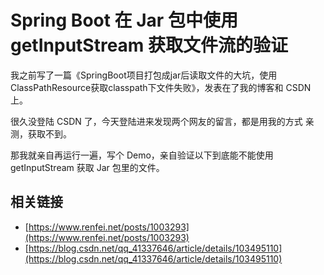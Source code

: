 # Spring Boot 在 Jar 包中使用 getInputStream 获取文件流的验证
我之前写了一篇《SpringBoot项目打包成jar后读取文件的大坑，使用ClassPathResource获取classpath下文件失败》，发表在了我的博客和 CSDN 上。

很久没登陆 CSDN 了，今天登陆进来发现两个网友的留言，都是用我的方式 亲测，获取不到。

那我就亲自再运行一遍，写个 Demo，亲自验证以下到底能不能使用 getInputStream 获取 Jar 包里的文件。

## 相关链接
- [https://www.renfei.net/posts/1003293](https://www.renfei.net/posts/1003293)
- [https://blog.csdn.net/qq_41337646/article/details/103495110](https://blog.csdn.net/qq_41337646/article/details/103495110)